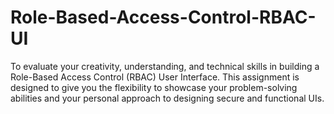 # Role-Based-Access-Control-RBAC-UI
To evaluate your creativity, understanding, and technical skills in building a Role-Based Access Control (RBAC) User Interface. This assignment is designed to give you the flexibility to showcase your problem-solving abilities and your personal approach to designing secure and functional UIs.
